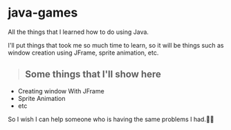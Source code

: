 # java-games
All the things that I learned how to do using Java.

I'll put things that took me so much time to learn, so it will be things such as window creation using JFrame, sprite animation, etc. 
> <h2> Some things that I'll show here</h2>

<ul>
  <li>Creating window With JFrame</li>
  <li>Sprite Animation</li>
  <li>etc</li>
</ul>

So I wish I can help someone who is having the same problems I had.🙏🏻

